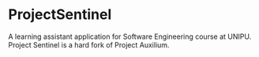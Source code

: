 # ProjectSentinel
A learning assistant application for Software Engineering course at UNIPU. Project Sentinel is a hard fork of Project Auxilium.
